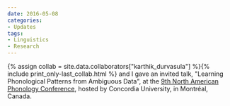 ```yaml
---
date: 2016-05-08
categories:
- Updates
tags:
- Linguistics
- Research
---
```


<p>
{% assign collab = site.data.collaborators["karthik_durvasula"] %}{% include print_only-last_collab.html %} and I gave an invited talk, "Learning Phonological Patterns from Ambiguous Data", at the <a href="http://linguistics.concordia.ca/naphc9/">9th North American Phonology Conference</a>, hosted by Concordia University, in Montréal, Canada.
</p>
